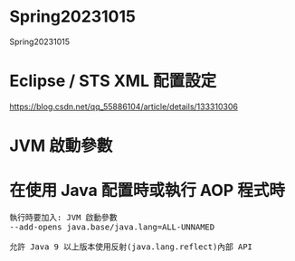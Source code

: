 # Spring20231015
Spring20231015
# Eclipse / STS XML 配置設定
https://blog.csdn.net/qq_55886104/article/details/133310306

# JVM 啟動參數
# 在使用 Java 配置時或執行 AOP 程式時
<pre>
執行時要加入: JVM 啟動參數
--add-opens java.base/java.lang=ALL-UNNAMED

允許 Java 9 以上版本使用反射(java.lang.reflect)內部 API
</pre>  

